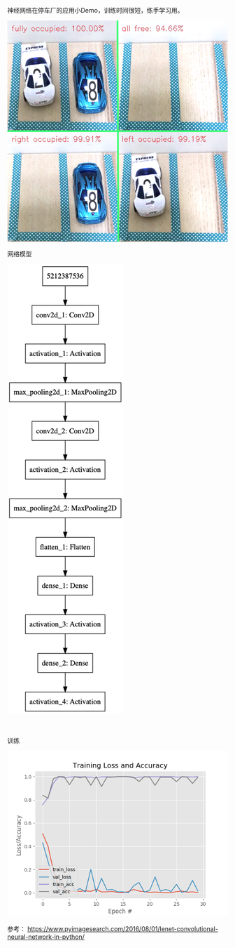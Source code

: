 神经网络在停车厂的应用小Demo，训练时间很短，练手学习用。


![检测](snap.png)
  
  
  
网络模型  

![Model](model.png)




<br>
<br>
训练  

![Train](plot.png)



参考：
https://www.pyimagesearch.com/2016/08/01/lenet-convolutional-neural-network-in-python/